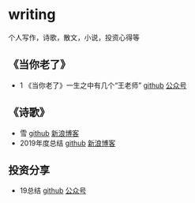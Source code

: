 # writing
个人写作，诗歌，散文，小说，投资心得等
## 《当你老了》
* 1 《当你老了》一生之中有几个“王老师” [github](/whenyouareold/《当你老了》一生之中有几个“王老师”.md) [公众号](https://mp.weixin.qq.com/s/4k_yXxArhfFt5Bx9iauJDA)
## 《诗歌》
* 雪 [github](/poet/雪.md)  [新浪博客](http://blog.sina.com.cn/s/blog_539e8b700102yc4t.html)
* 2019年度总结 [github](/poet/2019.md)  [新浪博客](http://blog.sina.com.cn/s/blog_539e8b700102yceo.html)
## 投资分享
* 19总结 [github](/stock/19.md) [公众号](https://mp.weixin.qq.com/s/eYxHKQJF2AN4qdTC-auzWw)
